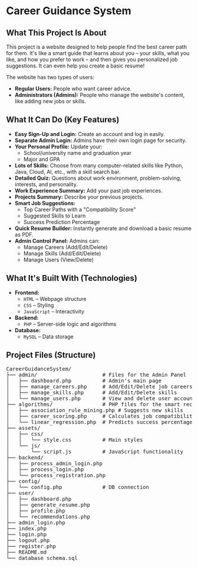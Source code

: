 <h1>Career Guidance System</h1>

<h2>What This Project Is About</h2>
<p>
This project is a website designed to help people find the best career path for them. It's like a smart guide that learns about you – your skills, what you like, and how you prefer to work – and then gives you personalized job suggestions. It can even help you create a basic resume!
</p>

<p>The website has two types of users:</p>
<ul>
  <li><strong>Regular Users:</strong> People who want career advice.</li>
  <li><strong>Administrators (Admins):</strong> People who manage the website's content, like adding new jobs or skills.</li>
</ul>

<h2>What It Can Do (Key Features)</h2>
<ul>
  <li><strong>Easy Sign-Up and Login:</strong> Create an account and log in easily.</li>
  <li><strong>Separate Admin Login:</strong> Admins have their own login page for security.</li>
  <li><strong>Your Personal Profile:</strong> Update your:
    <ul>
      <li>School/university name and graduation year</li>
      <li>Major and GPA</li>
    </ul>
  </li>
  <li><strong>Lots of Skills:</strong> Choose from many computer-related skills like Python, Java, Cloud, AI, etc., with a skill search bar.</li>
  <li><strong>Detailed Quiz:</strong> Questions about work environment, problem-solving, interests, and personality.</li>
  <li><strong>Work Experience Summary:</strong> Add your past job experiences.</li>
  <li><strong>Projects Summary:</strong> Describe your previous projects.</li>
  <li><strong>Smart Job Suggestions:</strong>
    <ul>
      <li>Top Career Paths with a "Compatibility Score"</li>
      <li>Suggested Skills to Learn</li>
      <li>Success Prediction Percentage</li>
    </ul>
  </li>
  <li><strong>Quick Resume Builder:</strong> Instantly generate and download a basic resume as PDF.</li>
  <li><strong>Admin Control Panel:</strong> Admins can:
    <ul>
      <li>Manage Careers (Add/Edit/Delete)</li>
      <li>Manage Skills (Add/Edit/Delete)</li>
      <li>Manage Users (View/Delete)</li>
    </ul>
  </li>
</ul>

<h2>What It's Built With (Technologies)</h2>
<ul>
  <li><strong>Frontend:</strong>
    <ul>
      <li><code>HTML</code> – Webpage structure</li>
      <li><code>CSS</code> – Styling</li>
      <li><code>JavaScript</code> – Interactivity</li>
    </ul>
  </li>
  <li><strong>Backend:</strong>
    <ul>
      <li><code>PHP</code> – Server-side logic and algorithms</li>
    </ul>
  </li>
  <li><strong>Database:</strong>
    <ul>
      <li><code>MySQL</code> – Data storage</li>
    </ul>
  </li>
</ul>

<h2>Project Files (Structure)</h2>
<pre>
CareerGuidanceSystem/
├── admin/                     # Files for the Admin Panel
│   ├── dashboard.php          # Admin's main page
│   ├── manage_careers.php     # Add/Edit/Delete job careers
│   ├── manage_skills.php      # Add/Edit/Delete skills
│   └── manage_users.php       # View and delete user accounts
├── algorithms/                # PHP files for the smart recommendation logic
│   ├── association_rule_mining.php # Suggests new skills
│   ├── career_scoring.php     # Calculates job compatibility scores
│   └── linear_regression.php  # Predicts success percentages
├── assets/
│   ├── css/
│   │   └── style.css          # Main styles
│   └── js/
│       └── script.js          # JavaScript functionality
├── backend/
│   ├── process_admin_login.php
│   ├── process_login.php
│   └── process_registration.php
├── config/
│   └── config.php             # DB connection
├── user/
│   ├── dashboard.php
│   ├── generate_resume.php
│   ├── profile.php
│   └── recommendations.php
├── admin_login.php
├── index.php
├── login.php
├── logout.php
├── register.php
├── README.md
└── database_schema.sql
</pre>
